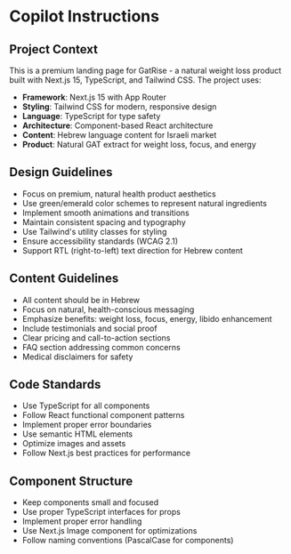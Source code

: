 # Copilot Instructions

<!-- Use this file to provide workspace-specific custom instructions to Copilot. For more details, visit https://code.visualstudio.com/docs/copilot/copilot-customization#_use-a-githubcopilotinstructionsmd-file -->

## Project Context
This is a premium landing page for GatRise - a natural weight loss product built with Next.js 15, TypeScript, and Tailwind CSS. The project uses:

- **Framework**: Next.js 15 with App Router
- **Styling**: Tailwind CSS for modern, responsive design
- **Language**: TypeScript for type safety
- **Architecture**: Component-based React architecture
- **Content**: Hebrew language content for Israeli market
- **Product**: Natural GAT extract for weight loss, focus, and energy

## Design Guidelines
- Focus on premium, natural health product aesthetics
- Use green/emerald color schemes to represent natural ingredients
- Implement smooth animations and transitions
- Maintain consistent spacing and typography
- Use Tailwind's utility classes for styling
- Ensure accessibility standards (WCAG 2.1)
- Support RTL (right-to-left) text direction for Hebrew content

## Content Guidelines
- All content should be in Hebrew
- Focus on natural, health-conscious messaging
- Emphasize benefits: weight loss, focus, energy, libido enhancement
- Include testimonials and social proof
- Clear pricing and call-to-action sections
- FAQ section addressing common concerns
- Medical disclaimers for safety

## Code Standards
- Use TypeScript for all components
- Follow React functional component patterns
- Implement proper error boundaries
- Use semantic HTML elements
- Optimize images and assets
- Follow Next.js best practices for performance

## Component Structure
- Keep components small and focused
- Use proper TypeScript interfaces for props
- Implement proper error handling
- Use Next.js Image component for optimizations
- Follow naming conventions (PascalCase for components)
